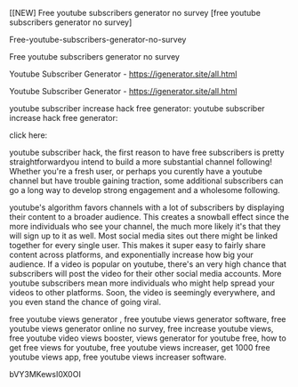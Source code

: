 [[NEW] Free youtube subscribers generator no survey [free youtube subscribers generator no survey]

Free-youtube-subscribers-generator-no-survey

Free youtube subscribers generator no survey

Youtube Subscriber Generator - https://igenerator.site/all.html

Youtube Subscriber Generator - https://igenerator.site/all.html

youtube subscriber increase hack free generator: youtube subscriber increase hack free generator:

click here:

youtube subscriber hack, the first reason to have free subscribers is pretty straightforwardyou intend to build a more substantial channel following! Whether you're a fresh user, or perhaps you curently have a youtube channel but have trouble gaining traction, some additional subscribers can go a long way to develop strong engagement and a wholesome following.

youtube's algorithm favors channels with a lot of subscribers by displaying their content to a broader audience. This creates a snowball effect since the more individuals who see your channel, the much more likely it's that they will sign up to it as well. Most social media sites out there might be linked together for every single user. This makes it super easy to fairly share content across platforms, and exponentially increase how big your audience. If a video is popular on youtube, there's an very high chance that subscribers will post the video for their other social media accounts. More youtube subscribers mean more individuals who might help spread your videos to other platforms. Soon, the video is seemingly everywhere, and you even stand the chance of going viral.

free youtube views generator , free youtube views generator software, free youtube views generator online no survey, free increase youtube views, free youtube video views booster, views generator for youtube free, how to get free views for youtube, free youtube views increaser, get 1000 free youtube views app, free youtube views increaser software.

bVY3MKewsI0X0OI

